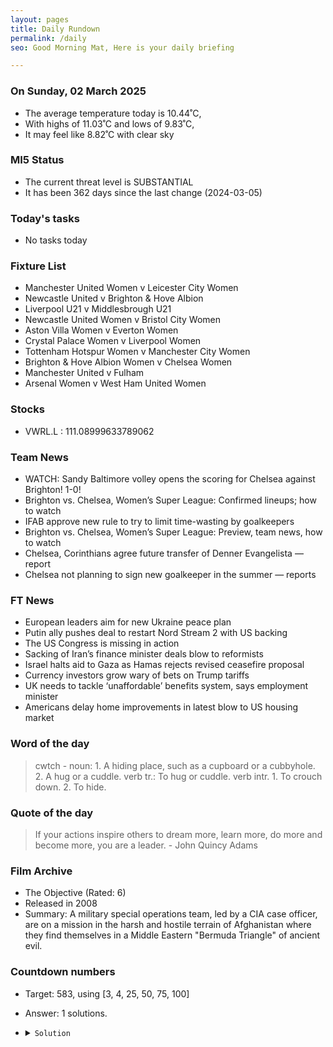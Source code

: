 ```yaml
---
layout: pages
title: Daily Rundown
permalink: /daily
seo: Good Morning Mat, Here is your daily briefing

---
```


<!-- weather_marker starts -->
### On Sunday, 02 March 2025

- The average temperature today is 10.44˚C,
- With highs of 11.03˚C and lows of 9.83˚C,
- It may feel like 8.82˚C with clear sky

<!-- weather_marker ends -->

### MI5 Status
<!-- threat_marker starts -->
- The current threat level is <span class="highlighter">SUBSTANTIAL</span>
- It has been 362 days since the last change (2024-03-05)

<!-- threat_marker ends -->

### Today's tasks
<!-- task_marker starts -->
- No tasks today
<!-- task_marker ends -->

### Fixture List

<!-- fixture_marker starts -->
- Manchester United Women v Leicester City Women
- Newcastle United v Brighton & Hove Albion
- Liverpool U21 v Middlesbrough U21
- Newcastle United Women v Bristol City Women
- Aston Villa Women v Everton Women
- Crystal Palace Women v Liverpool Women
- Tottenham Hotspur Women v Manchester City Women
- Brighton & Hove Albion Women v Chelsea Women
- Manchester United v Fulham
- Arsenal Women v West Ham United Women
<!-- fixture_marker ends -->


### Stocks

<!-- stocks_marker starts -->

- VWRL.L : 111.08999633789062 

<!-- stocks_marker ends -->


### Team News
<!-- news_marker starts -->

 - WATCH: Sandy Baltimore volley opens the scoring for Chelsea against Brighton! 1-0!
 - Brighton vs. Chelsea, Women’s Super League: Confirmed lineups; how to watch
 - IFAB approve new rule to try to limit time-wasting by goalkeepers
 - Brighton vs. Chelsea, Women’s Super League: Preview, team news, how to watch
 - Chelsea, Corinthians agree future transfer of Denner Evangelista — report
 - Chelsea not planning to sign new goalkeeper in the summer — reports

<!-- news_marker ends -->

### FT News

<!-- ftnews_marker starts -->

 - European leaders aim for new Ukraine peace plan
 - Putin ally pushes deal to restart Nord Stream 2 with US backing
 - The US Congress is missing in action
 - Sacking of Iran’s finance minister deals blow to reformists
 - Israel halts aid to Gaza as Hamas rejects revised ceasefire proposal
 - Currency investors grow wary of bets on Trump tariffs
 - UK needs to tackle ‘unaffordable’ benefits system, says employment minister
 - Americans delay home improvements in latest blow to US housing market

<!-- ftnews_marker ends -->

### Word of the day

<!-- word_marker starts -->

 > cwtch - noun: 1. A hiding place, such as a cupboard or a cubbyhole. 2. A hug or a cuddle. verb tr.: To hug or cuddle. verb intr. 1. To crouch down. 2. To hide.

<!-- word_marker ends -->


### Quote of the day
<!-- quote_marker starts -->

> If your actions inspire others to dream more, learn more, do more and become more, you are a leader. - John Quincy Adams

<!-- quote_marker ends -->


### Film Archive

<!-- film_marker starts -->
- The Objective (Rated: 6)
- Released in 2008
- Summary: A military special operations team, led by a CIA case officer, are on a mission in the harsh and hostile terrain of Afghanistan where they find themselves in a Middle Eastern "Bermuda Triangle" of ancient evil.
<!-- film_marker ends -->

### Countdown numbers
<!-- game_marker starts -->

- Target: 583, using [3, 4, 25, 50, 75, 100]
- Answer: 1 solutions.

- <details><summary><code>Solution</code></summary>

  Solution: ( 50 + 3 ) x ( ( 100 + 75 ) / 25 + 4 )

   </details>

<!-- game_marker ends -->
